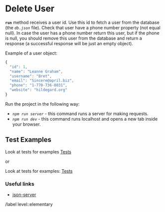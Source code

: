 # Delete User

**`run`** method receives a user id. Use this id to fetch a user from the database (the *`db.json`* file). Check that user have a phone number property (not equal null). In case the user has a phone number return this user, but if the phone is null, you should remove this user from the database and return a response (a successful response will be just an empty object).

Example of a user object:

```javascript
{
  "id": 1,
  "name": "Leanne Graham",
  "username": "Bret",
  "email": "Sincere@april.biz",
  "phone": "1-770-736-8031",
  "website": "hildegard.org"
}
```

Run the project in the following way:

- *`npm run server`* - this command runs a server for making requests.
- *`npm run dev`* - this command runs localhost and opens a new tab inside your browser.

## Test Examples

Look at tests for examples
[Tests](__tests__/index.spec.js)

or

Look at tests for examples:
[Tests](__tests__/index.spec.js)

### Useful links

- [json-server](https://www.npmjs.com/package/json-server)

/label level::elementary

